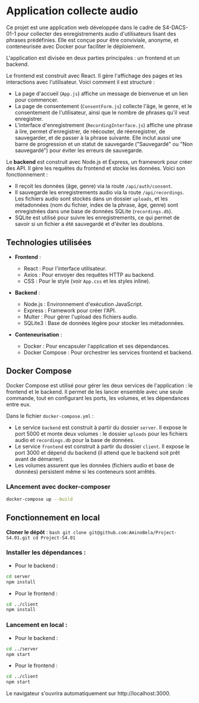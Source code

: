 # Application collecte audio

Ce projet est une application web développée dans le cadre de S4-DACS-01-1 pour collecter des enregistrements audio d'utilisateurs lisant des phrases prédéfinies. Elle est conçue pour être conviviale, anonyme, et conteneurisée avec Docker pour faciliter le déploiement.

L'application est divisée en deux parties principales : un frontend et un backend.

Le frontend est construit avec React. Il gère l'affichage des pages et les interactions avec l'utilisateur. Voici comment il est structuré :
- La page d'accueil (`App.js`) affiche un message de bienvenue et un lien pour commencer.
- La page de consentement (`ConsentForm.js`) collecte l'âge, le genre, et le consentement de l'utilisateur, ainsi que le nombre de phrases qu'il veut enregistrer.
- L'interface d'enregistrement (`RecordingInterface.js`) affiche une phrase à lire, permet d'enregistrer, de réécouter, de réenregistrer, de sauvegarder, et de passer à la phrase suivante. Elle inclut aussi une barre de progression et un statut de sauvegarde ("Sauvegardé" ou "Non sauvegardé") pour éviter les erreurs de sauvegarde.

Le **backend** est construit avec Node.js et Express, un framework pour créer des API. Il gère les requêtes du frontend et stocke les données. Voici son fonctionnement :
- Il reçoit les données (âge, genre) via la route `/api/auth/consent`.
- Il sauvegarde les enregistrements audio via la route `/api/recordings`. Les fichiers audio sont stockés dans un dossier `uploads`, et les métadonnées (nom du fichier, index de la phrase, âge, genre) sont enregistrées dans une base de données SQLite (`recordings.db`).
- SQLite est utilisé pour suivre les enregistrements, ce qui permet de savoir si un fichier a été sauvegardé et d'éviter les doublons.

## Technologies utilisées

- **Frontend** :
  - React : Pour l'interface utilisateur.
  - Axios : Pour envoyer des requêtes HTTP au backend.
  - CSS : Pour le style (voir `App.css` et les styles inline).

- **Backend** :
  - Node.js : Environnement d'exécution JavaScript.
  - Express : Framework pour créer l'API.
  - Multer : Pour gérer l'upload des fichiers audio.
  - SQLite3 : Base de données légère pour stocker les métadonnées.

- **Conteneurisation** :
  - Docker : Pour encapsuler l'application et ses dépendances.
  - Docker Compose : Pour orchestrer les services frontend et backend.

## Docker Compose

Docker Compose est utilisé pour gérer les deux services de l'application : le frontend et le backend. Il permet de les lancer ensemble avec une seule commande, tout en configurant les ports, les volumes, et les dépendances entre eux.

Dans le fichier `docker-compose.yml` :
- Le service `backend` est construit à partir du dossier `server`. Il expose le port 5000 et monte deux volumes : le dossier `uploads` pour les fichiers audio et `recordings.db` pour la base de données.
- Le service `frontend` est construit à partir du dossier `client`. Il expose le port 3000 et dépend du backend (il attend que le backend soit prêt avant de démarrer).
- Les volumes assurent que les données (fichiers audio et base de données) persistent même si les conteneurs sont arrêtés.

### LAncement avec docker-composer

```bash
docker-compose up --build
```

## Fonctionnement en local

**Cloner le dépôt** :
   ``bash
   git clone git@github.com:AminoBela/Project-S4.01.git
   cd Project-S4.01``

### Installer les dépendances :

- Pour le backend :

```bash
cd server
npm install
```

- Pour le frontend :

```bash
cd ../client
npm install
```

### Lancement en local :

- Pour le backend :

```bash
cd ../server
npm start
```

- Pour le frontend :

```bash
cd ../client
npm start
```
Le navigateur s'ouvrira automatiquement sur http://localhost:3000.


